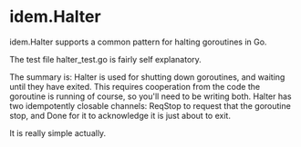 # idem.Halter

idem.Halter supports a common pattern for halting goroutines in Go.

The test file halter_test.go is fairly
self explanatory. 

The summary is: Halter is used for shutting
down goroutines, and waiting until they
have exited. This requires cooperation
from the code the goroutine is running
of course, so you'll need to be writing
both. Halter has two idempotently closable
channels: ReqStop to request that the
goroutine stop, and Done for it to
acknowledge it is just about to exit.

It is really simple actually.
